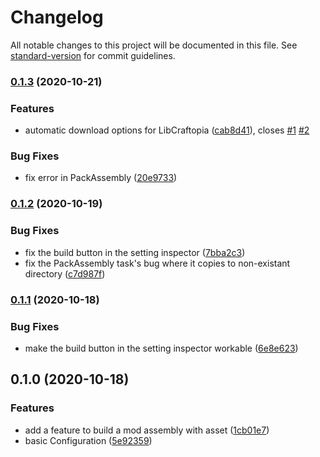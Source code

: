 # Changelog

All notable changes to this project will be documented in this file. See [standard-version](https://github.com/conventional-changelog/standard-version) for commit guidelines.

### [0.1.3](https://github.com/nanofi/LibCraftopia.Unity/compare/v0.1.2...v0.1.3) (2020-10-21)


### Features

* automatic download options for LibCraftopia ([cab8d41](https://github.com/nanofi/LibCraftopia.Unity/commit/cab8d410a0f6c07be61c944472d654a1e9b129b0)), closes [#1](https://github.com/nanofi/LibCraftopia.Unity/issues/1) [#2](https://github.com/nanofi/LibCraftopia.Unity/issues/2)


### Bug Fixes

* fix error in PackAssembly ([20e9733](https://github.com/nanofi/LibCraftopia.Unity/commit/20e973307fc2a46e150fa3c8a7f29419ff7924a1))

### [0.1.2](https://github.com/nanofi/LibCraftopia.Unity/compare/v0.1.1...v0.1.2) (2020-10-19)


### Bug Fixes

* fix the build button in the setting inspector ([7bba2c3](https://github.com/nanofi/LibCraftopia.Unity/commit/7bba2c3125eea7de5c765c084897994adaaa58d3))
* fix the PackAssembly task's bug where it copies to non-existant directory ([c7d987f](https://github.com/nanofi/LibCraftopia.Unity/commit/c7d987f09152c1ba5f6366e1491405637ac198f8))

### [0.1.1](https://github.com/nanofi/LibCraftopia.Unity/compare/v0.1.0...v0.1.1) (2020-10-18)


### Bug Fixes

* make the build button in the setting inspector workable ([6e8e623](https://github.com/nanofi/LibCraftopia.Unity/commit/6e8e6230e4deba5570423183e7ff760f8099ae14))

## 0.1.0 (2020-10-18)


### Features

* add a feature to build a mod assembly with asset ([1cb01e7](https://github.com/nanofi/LibCraftopia.Unity/commit/1cb01e76f79d07128ed17a958d86312a915ef874))
* basic Configuration ([5e92359](https://github.com/nanofi/LibCraftopia.Unity/commit/5e923591daf68820d9e491af4b88842220c9acf5))
